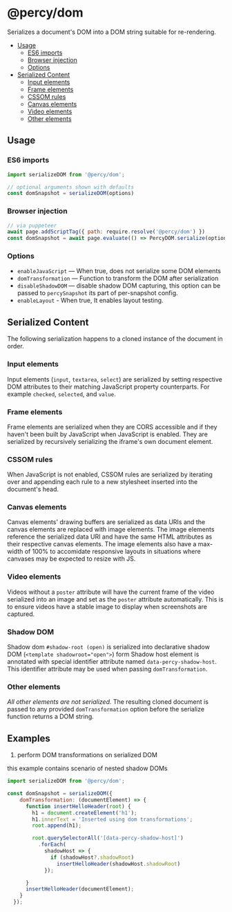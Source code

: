 # @percy/dom

Serializes a document's DOM into a DOM string suitable for re-rendering.

- [Usage](#usage)
  - [ES6 imports](#es6-imports)
  - [Browser injection](#browser-injection)
  - [Options](#options)
- [Serialized Content](#serialize-content)
  - [Input elements](#input-elements)
  - [Frame elements](#frame-elements)
  - [CSSOM rules](#cssom-rules)
  - [Canvas elements](#canvas-elements)
  - [Video elements](#video-elements)
  - [Other elements](#other-elements)

## Usage

### ES6 imports

```js
import serializeDOM from '@percy/dom';

// optional arguments shown with defaults
const domSnapshot = serializeDOM(options)
```

### Browser injection

```js
// via puppeteer
await page.addScriptTag({ path: require.resolve('@percy/dom') })
const domSnapshot = await page.evaluate(() => PercyDOM.serialize(options))
```

### Options

- `enableJavaScript` — When true, does not serialize some DOM elements
- `domTransformation` — Function to transform the DOM after serialization
- `disableShadowDOM` — disable shadow DOM capturing, this option can be passed to `percySnapshot` its part of per-snapshot config.
- `enableLayout` - When true, It enables layout testing.

## Serialized Content

The following serialization happens to a cloned instance of the document in order.

### Input elements

Input elements (`input`, `textarea`, `select`) are serialized by setting respective DOM attributes
to their matching JavaScript property counterparts. For example `checked`, `selected`, and `value`.

### Frame elements

Frame elements are serialized when they are CORS accessible and if they haven't been built by
JavaScript when JavaScript is enabled. They are serialized by recursively serializing the iframe's
own document element.

### CSSOM rules

When JavaScript is not enabled, CSSOM rules are serialized by iterating over and appending each rule
to a new stylesheet inserted into the document's head.

### Canvas elements

Canvas elements' drawing buffers are serialized as data URIs and the canvas elements are replaced
with image elements. The image elements reference the serialized data URI and have the same HTML
attributes as their respective canvas elements. The image elements also have a max-width of 100% to
accomidate responsive layouts in situations where canvases may be expected to resize with JS.

### Video elements

Videos without a `poster` attribute will have the current frame of the video
serialized into an image and set as the `poster` attribute automatically. This is
to ensure videos have a stable image to display when screenshots are captured.

### Shadow DOM

Shadow dom  `#shadow-root (open)` is serialized into declarative shadow DOM (`<template shadowroot="open">`) form
Shadow host element is annotated with special identifier attribute named `data-percy-shadow-host`. This identifier 
attribute may be used when passing `domTransformation`.

### Other elements

_All other elements are not serialized._ The resulting cloned document is passed to any provided
`domTransformation` option before the serialize function returns a DOM string.



## Examples 

1. perform DOM transformations on serialized DOM 

this example contains scenario of nested shadow DOMs

```js
import serializeDOM from '@percy/dom';

const domSnapshot = serializeDOM({
    domTransformation: (documentElement) => {
      function insertHelloHeader(root) {
        h1 = document.createElement('h1');
        h1.innerText = 'Inserted using dom transformations';
        root.append(h1);

        root.querySelectorAll('[data-percy-shadow-host]')
          .forEach(
            shadowHost => {
              if (shadowHost?.shadowRoot)
                insertHelloHeader(shadowHost.shadowRoot)
            });

      }
      insertHelloHeader(documentElement);
    }
  });
```
